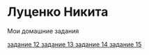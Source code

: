 # Луценко Никита
Мои домашние задания

[задание 12 ](https://lutsnik.github.io/lesson-6/ "моя готовая домашка")
[задание 13 ](https://lutsnik.github.io/lesson-17/src/ "моя готовая домашка")
[задание 14 ](https://lutsnik.github.io/lesson-17/src/ "моя готовая домашка")
[задание 15 ](https://lutsnik.github.io/lesson-15/src/ "моя готовая домашка")
